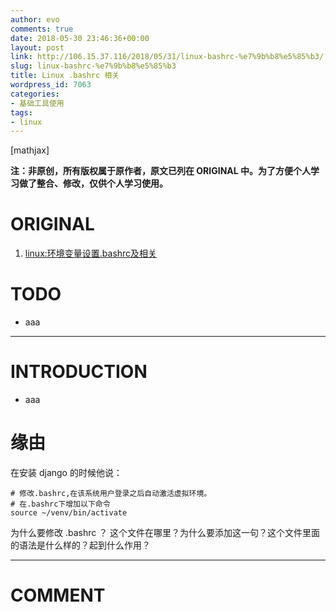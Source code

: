```yaml
---
author: evo
comments: true
date: 2018-05-30 23:46:36+00:00
layout: post
link: http://106.15.37.116/2018/05/31/linux-bashrc-%e7%9b%b8%e5%85%b3/
slug: linux-bashrc-%e7%9b%b8%e5%85%b3
title: Linux .bashrc 相关
wordpress_id: 7063
categories:
- 基础工具使用
tags:
- linux
---
```


<!-- more -->

[mathjax]

**注：非原创，所有版权属于原作者，原文已列在 ORIGINAL 中。为了方便个人学习做了整合、修改，仅供个人学习使用。**


# ORIGINAL





 	
  1. [linux:环境变量设置.bashrc及相关](https://blog.csdn.net/lzx_bupt/article/details/5642690)




# TODO





 	
  * aaa





* * *





# INTRODUCTION





 	
  * aaa




# 缘由


在安装 django 的时候他说：

    
    # 修改.bashrc,在该系统用户登录之后自动激活虚拟环境。
    # 在.bashrc下增加以下命令    
    source ~/venv/bin/activate


为什么要修改 .bashrc ？ 这个文件在哪里？为什么要添加这一句？这个文件里面的语法是什么样的？起到什么作用？





















* * *





# COMMENT



